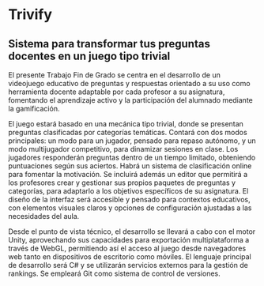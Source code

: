 # Trivify
## Sistema para transformar tus preguntas docentes en un juego tipo trivial


El presente Trabajo Fin de Grado se centra en el desarrollo de un videojuego educativo de preguntas y respuestas orientado a su uso como herramienta docente adaptable por cada profesor a su asignatura, fomentando el aprendizaje activo y la participación del alumnado mediante la gamificación. 

El juego estará basado en una mecánica tipo trivial, donde se presentan preguntas clasificadas por categorías temáticas. Contará con dos modos principales: un modo para un jugador, pensado para repaso autónomo, y un modo multijugador competitivo, para dinamizar sesiones en clase. Los jugadores responderán preguntas dentro de un tiempo limitado, obteniendo puntuaciones según sus aciertos. Habrá un sistema de clasificación online para fomentar la motivación. Se incluirá además un editor que permitirá a los profesores crear y gestionar sus propios paquetes de preguntas y categorías, para adaptarlo a los objetivos específicos de su asignatura. El diseño de la interfaz será accesible y pensado para contextos educativos, con elementos visuales claros y opciones de configuración ajustadas a las necesidades del aula.

Desde el punto de vista técnico, el desarrollo se llevará a cabo con el motor Unity, aprovechando sus capacidades para exportación multiplataforma a través de WebGL, permitiendo así el acceso al juego desde navegadores web tanto en dispositivos de escritorio como móviles. El lenguaje principal de desarrollo será C# y se utilizarán servicios externos para la gestión de rankings. Se empleará Git como sistema de control de versiones.


